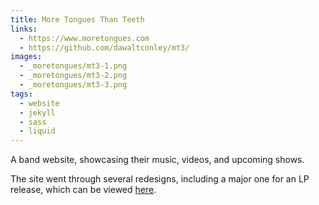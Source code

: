 ```yaml
---
title: More Tongues Than Teeth
links:
  - https://www.moretongues.com
  - https://github.com/dawaltconley/mt3/
images:
  - _moretongues/mt3-1.png
  - _moretongues/mt3-2.png
  - _moretongues/mt3-3.png
tags:
  - website
  - jekyll
  - sass
  - liquid
---
```


A band website, showcasing their music, videos, and upcoming shows.
<!-- more -->
The site went through several redesigns, including a major one
for an LP release, which can be viewed
[here](http://temper-tantrum.s3-website.us-east-1.amazonaws.com/).

